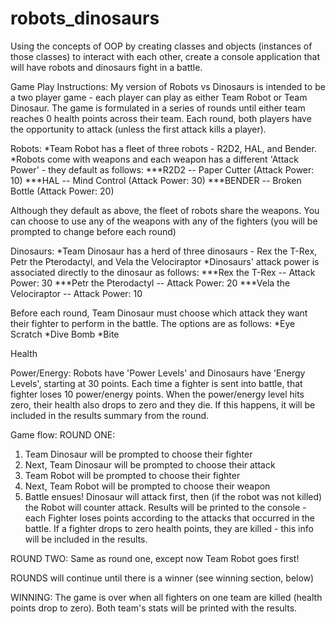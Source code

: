 # robots_dinosaurs
Using the concepts of OOP by creating classes and objects (instances of those classes) to interact with each other, create a console application that will have robots and dinosaurs fight in a battle.


Game Play Instructions:
My version of Robots vs Dinosaurs is intended to be a two player game - each player can play as either Team Robot or Team Dinosaur.
The game is formulated in a series of rounds until either team reaches 0 health points across their team.
Each round, both players have the opportunity to attack (unless the first attack kills a player).

Robots:
*Team Robot has a fleet of three robots - R2D2, HAL, and Bender.
*Robots come with weapons and each weapon has a different 'Attack Power' - they default as follows:
***R2D2 -- Paper Cutter (Attack Power: 10)
***HAL -- Mind Control (Attack Power: 30)
***BENDER -- Broken Bottle (Attack Power: 20)

Although they default as above, the fleet of robots share the weapons. You can choose to use any of the weapons with any of the fighters (you will be prompted to change before each round)

Dinosaurs:
*Team Dinosaur has a herd of three dinosaurs - Rex the T-Rex, Petr the Pterodactyl, and Vela the Velociraptor
*Dinosaurs' attack power is associated directly to the dinosaur as follows:
***Rex the T-Rex -- Attack Power: 30
***Petr the Pterodactyl -- Attack Power: 20
***Vela the Velociraptor -- Attack Power: 10

Before each round, Team Dinosaur must choose which attack they want their fighter to perform in the battle. The options are as follows:
*Eye Scratch
*Dive Bomb
*Bite

Health

Power/Energy:
Robots have 'Power Levels' and Dinosaurs have 'Energy Levels', starting at 30 points. Each time a fighter is sent into battle, that fighter loses 10 power/energy points. When the power/energy level hits zero, their health also drops to zero and they die. If this happens, it will be included in the results summary from the round. 

Game flow: 
ROUND ONE:
1. Team Dinosaur will be prompted to choose their fighter
2. Next, Team Dinosaur will be prompted to choose their attack
3. Team Robot will be prompted to choose their fighter
4. Next, Team Robot will be prompted to choose their weapon
4. Battle ensues! Dinosaur will attack first, then (if the robot was not killed) the Robot will counter attack. Results will be printed to the console - each Fighter loses points according to the attacks that occurred in the battle. If a fighter drops to zero health points, they are killed - this info will be included in the results.

ROUND TWO:
Same as round one, except now Team Robot goes first!

ROUNDS will continue until there is a winner (see winning section, below)

WINNING:
The game is over when all fighters on one team are killed (health points drop to zero). Both team's stats will be printed with the results.